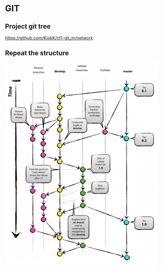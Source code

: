 # GIT
## Project git tree
https://github.com/KiokK/ct1-git_m/network
## Repeat the structure
![task.png](task.png)
